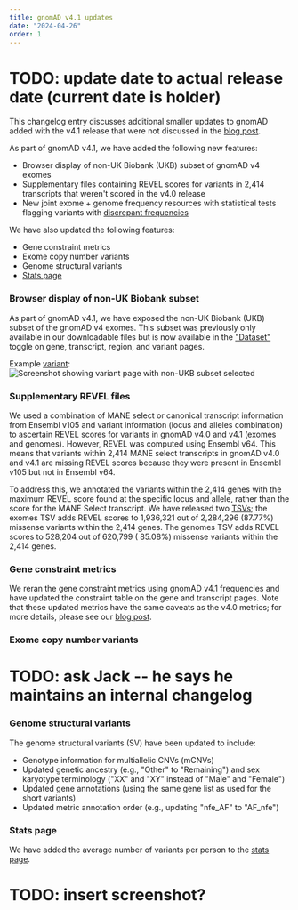 ```yaml
---
title: gnomAD v4.1 updates
date: "2024-04-26"
order: 1
---
```


# TODO: update date to actual release date (current date is holder)

This changelog entry discusses additional smaller updates to gnomAD added with the v4.1 release that were not discussed in the [blog post](https://gnomad.broadinstitute.org/news/2024-04-gnomad-v4-1/).

<!-- end_excerpt -->

As part of gnomAD v4.1, we have added the following new features:
- Browser display of non-UK Biobank (UKB) subset of gnomAD v4 exomes
- Supplementary files containing REVEL scores for variants in 2,414 transcripts that weren't scored in the v4.0 release
- New joint exome + genome frequency resources with statistical tests flagging variants with [discrepant frequencies](https://gnomad.broadinstitute.org/help/combined-freq-stats)

We have also updated the following features:
- Gene constraint metrics
- Exome copy number variants
- Genome structural variants
- [Stats page](https://gnomad.broadinstitute.org/stats)

### Browser display of non-UK Biobank subset
As part of gnomAD v4.1, we have exposed the non-UK Biobank (UKB) subset of the gnomAD v4 exomes. This subset was previously only available in our downloadable files but is now available in the ["Dataset"](https://gnomad.broadinstitute.org/help/dataset-selection) toggle on gene, transcript, region, and variant pages.

Example [variant](https://gnomad.broadinstitute.org/variant/1-55051215-G-GA?dataset=gnomad_r4_non_ukb):
![Screenshot showing variant page with non-UKB subset selected](../images/2024/non_ukb_variant.png "Non-UKB variant example")

### Supplementary REVEL files
We used a combination of MANE select or canonical transcript information from Ensembl v105 and variant information (locus and alleles combination) to ascertain REVEL scores for variants in gnomAD v4.0 and v4.1 (exomes and genomes). However, REVEL was computed using Ensembl v64. This means that variants within 2,414 MANE select transcripts in gnomAD v4.0 and v4.1 are missing REVEL scores because they were present in Ensembl v105 but not in Ensembl v64.

To address this, we annotated the variants within the 2,414 genes with the maximum REVEL score found at the specific locus and allele, rather than the score for the MANE Select transcript. We have released two [TSVs](https://gnomad.broadinstitute.org/downloads#v4-resources); the exomes TSV adds REVEL scores to 1,936,321 out of 2,284,296 (87.77%) missense variants within the 2,414 genes. The genomes TSV adds REVEL scores to 528,204 out of 620,799 ( 85.08%) missense variants within the 2,414 genes.

### Gene constraint metrics
We reran the gene constraint metrics using gnomAD v4.1 frequencies and have updated the constraint table on the gene and transcript pages. Note that these updated metrics have the same caveats as the v4.0 metrics; for more details, please see our [blog post](https://gnomad.broadinstitute.org/news/2024-03-gnomad-v4-0-gene-constraint/).

### Exome copy number variants
# TODO: ask Jack -- he says he maintains an internal changelog

### Genome structural variants
The genome structural variants (SV) have been updated to include:

- Genotype information for multiallelic CNVs (mCNVs)
- Updated genetic ancestry (e.g., "Other" to "Remaining") and sex karyotype terminology ("XX" and "XY" instead of "Male" and "Female")
- Updated gene annotations (using the same gene list as used for the short variants)
- Updated metric annotation order (e.g., updating "nfe_AF" to "AF_nfe")

### Stats page
We have added the average number of variants per person to the [stats page](https://gnomad.broadinstitute.org/stats).

# TODO: insert screenshot?